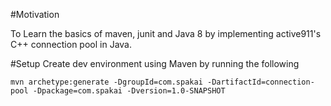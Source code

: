 #Motivation

To Learn the basics of maven, junit  and Java 8 by implementing active911's C++ connection pool in Java.

#Setup
Create dev environment using Maven by running the following
```
mvn archetype:generate -DgroupId=com.spakai -DartifactId=connection-pool -Dpackage=com.spakai -Dversion=1.0-SNAPSHOT
```
